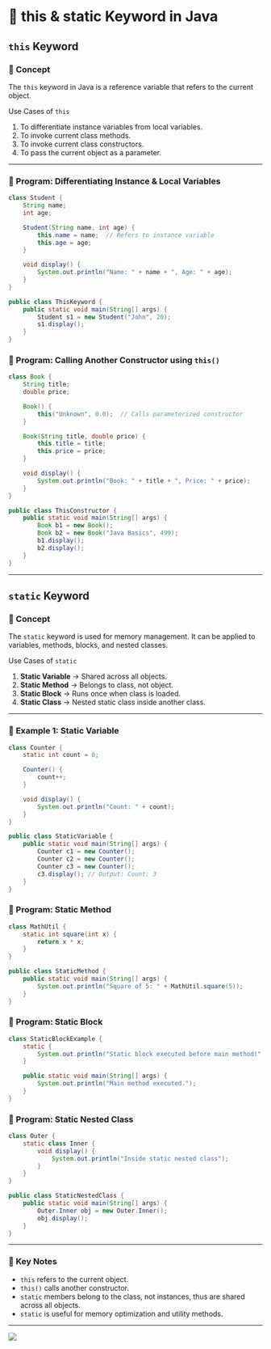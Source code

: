 # 🚀 this & static Keyword in Java

## `this` Keyword

### 📘 Concept

The `this` keyword in Java is a reference variable that refers to the current object.

Use Cases of `this`
1. To differentiate instance variables from local variables.
2. To invoke current class methods.
3. To invoke current class constructors.
4. To pass the current object as a parameter.

---

### 📝 Program: Differentiating Instance & Local Variables
```java
class Student {
    String name;
    int age;

    Student(String name, int age) {
        this.name = name;  // Refers to instance variable
        this.age = age;
    }

    void display() {
        System.out.println("Name: " + name + ", Age: " + age);
    }
}

public class ThisKeyword {
    public static void main(String[] args) {
        Student s1 = new Student("John", 20);
        s1.display();
    }
}
```

### 📝 Program: Calling Another Constructor using `this()`
```java
class Book {
    String title;
    double price;

    Book() {
        this("Unknown", 0.0);  // Calls parameterized constructor
    }

    Book(String title, double price) {
        this.title = title;
        this.price = price;
    }

    void display() {
        System.out.println("Book: " + title + ", Price: " + price);
    }
}

public class ThisConstructor {
    public static void main(String[] args) {
        Book b1 = new Book();
        Book b2 = new Book("Java Basics", 499);
        b1.display();
        b2.display();
    }
}
```
---

## `static` Keyword

### 📘 Concept

The `static` keyword is used for memory management. It can be applied to variables, methods, blocks, and nested classes.

Use Cases of `static`
1. **Static Variable** → Shared across all objects.
2. **Static Method** → Belongs to class, not object.
3. **Static Block** → Runs once when class is loaded.
4. **Static Class** → Nested static class inside another class.

---

### 📝 Example 1: Static Variable
```java
class Counter {
    static int count = 0;

    Counter() {
        count++;
    }

    void display() {
        System.out.println("Count: " + count);
    }
}

public class StaticVariable {
    public static void main(String[] args) {
        Counter c1 = new Counter();
        Counter c2 = new Counter();
        Counter c3 = new Counter();
        c3.display(); // Output: Count: 3
    }
}
```

### 📝 Program: Static Method
```java
class MathUtil {
    static int square(int x) {
        return x * x;
    }
}

public class StaticMethod {
    public static void main(String[] args) {
        System.out.println("Square of 5: " + MathUtil.square(5));
    }
}
```

### 📝 Program: Static Block
```java
class StaticBlockExample {
    static {
        System.out.println("Static block executed before main method!");
    }

    public static void main(String[] args) {
        System.out.println("Main method executed.");
    }
}
```

### 📝 Program: Static Nested Class
```java
class Outer {
    static class Inner {
        void display() {
            System.out.println("Inside static nested class");
        }
    }
}

public class StaticNestedClass {
    public static void main(String[] args) {
        Outer.Inner obj = new Outer.Inner();
        obj.display();
    }
}
```

---

### 📌 Key Notes

- `this` refers to the current object.
- `this()` calls another constructor.
- `static` members belong to the class, not instances, thus are shared across all objects.
- `static` is useful for memory optimization and utility methods.

---

[![](https://img.shields.io/badge/Go_Back-🔙-d6cadd?style=for-the-badge&labelColor=d6cadd)](../../../../../../course-docs/TABLE_CONTENT_README.md)

